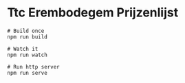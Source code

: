 Ttc Erembodegem Prijzenlijst
============================

```
# Build once
npm run build

# Watch it
npm run watch

# Run http server
npm run serve
```
